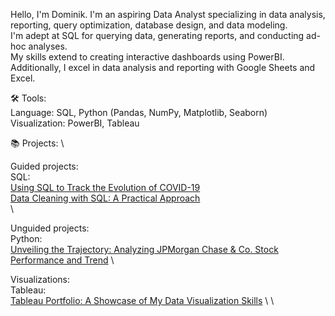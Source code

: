 

Hello, I'm Dominik. I'm an aspiring Data Analyst specializing in data analysis, reporting, 
query optimization, database design, and data modeling. \
I'm adept at SQL for querying data, generating reports, and conducting ad-hoc analyses. \
My skills extend to creating interactive dashboards using PowerBI. \
Additionally, I excel in data analysis and reporting with Google Sheets and Excel.

🛠️ Tools: \
Language: SQL, Python (Pandas, NumPy, Matplotlib, Seaborn) \
Visualization: PowerBI, Tableau

📚 Projects: \

Guided projects: \
SQL: \
[Using SQL to Track the Evolution of COVID-19](https://github.com/dkdomkris/PortfolioProjects/blob/main/COVID_portfolio.sql) \
[Data Cleaning with SQL: A Practical Approach](https://github.com/dkdomkris/PortfolioProjects/blob/main/PortfolioProjectDataCleaning.sql) \
\

Unguided projects: \
Python: \
[Unveiling the Trajectory: Analyzing JPMorgan Chase & Co. Stock Performance and Trend](https://github.com/dkdomkris/PortfolioProjects/blob/main/Python_JPM.ipynb) \

Visualizations: \
Tableau: \
[Tableau Portfolio: A Showcase of My Data Visualization Skills]([https://www.example.com/my_file.pdf](https://public.tableau.com/app/profile/dominik.kristof)) \
\
